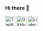 ### Hi there 👋
<p align="left">
  <a href="https://twitter.com/ahmetayd"><img alt="Twitter" height="32" width="32" src="assets/twitter.svg"></a>
  <a href="https://github.com/ahmetayd"><img alt="GitHub" height="32" width="32" src="assets/github.svg"></a>
  <a href="https://www.linkedin.com/in/ahmetayd/"><img alt="LinkedIn" height="32" width="32" src="assets/linkedin.svg"></a>
</p>
<!--
**ahmetayd/ahmetayd** is a ✨ _special_ ✨ repository because its `README.md` (this file) appears on your GitHub profile.

Here are some ideas to get you started:

- 🔭 I’m currently working on ...
- 🌱 I’m currently learning ...
- 👯 I’m looking to collaborate on ...
- 🤔 I’m looking for help with ...
- 💬 Ask me about ...
- 📫 How to reach me: ...
- 😄 Pronouns: ...
- ⚡ Fun fact: ...
-->
